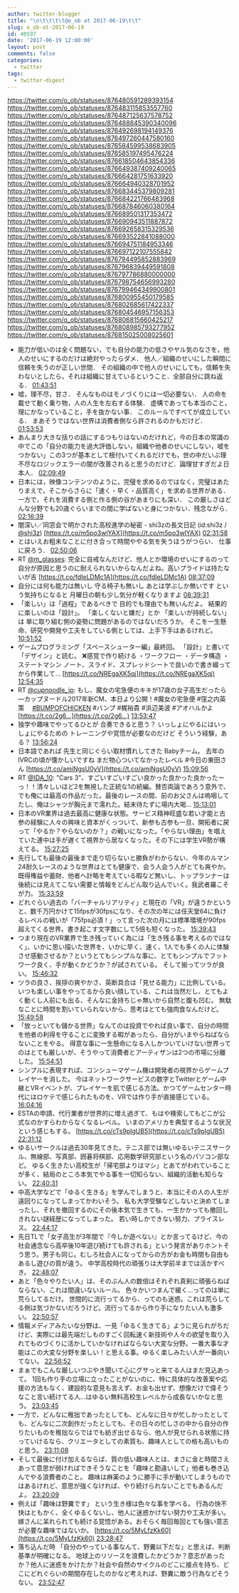 ```yaml
---
author: twitter-blogger
title: "\n\t\t\t\t@o_ob at 2017-06-19\t\t"
slug: o_ob-at-2017-06-19
id: 40597
date: '2017-06-19 12:00:00'
layout: post
comments: false
categories:
  - twitter
tags:
  - twitter-digest
---
```


https://twitter.com/o_ob/statuses/876480591289393154 https://twitter.com/o_ob/statuses/876483115853557760 https://twitter.com/o_ob/statuses/876487125637578752 https://twitter.com/o_ob/statuses/876488845390340096 https://twitter.com/o_ob/statuses/876492698194149376 https://twitter.com/o_ob/statuses/876497260447580160 https://twitter.com/o_ob/statuses/876584599538683905 https://twitter.com/o_ob/statuses/876585197495476224 https://twitter.com/o_ob/statuses/876618504643854336 https://twitter.com/o_ob/statuses/876649387409240065 https://twitter.com/o_ob/statuses/876664281751633920 https://twitter.com/o_ob/statuses/876664940328701952 https://twitter.com/o_ob/statuses/876683445379809281 https://twitter.com/o_ob/statuses/876684221766483968 https://twitter.com/o_ob/statuses/876687846060380164 https://twitter.com/o_ob/statuses/876689501317353472 https://twitter.com/o_ob/statuses/876690943511887872 https://twitter.com/o_ob/statuses/876692658315329536 https://twitter.com/o_ob/statuses/876693522841088000 https://twitter.com/o_ob/statuses/876694751184953346 https://twitter.com/o_ob/statuses/876697122107555842 https://twitter.com/o_ob/statuses/876794495852883969 https://twitter.com/o_ob/statuses/876796839449591808 https://twitter.com/o_ob/statuses/876797786880000000 https://twitter.com/o_ob/statuses/876798754656993280 https://twitter.com/o_ob/statuses/876799464349900801 https://twitter.com/o_ob/statuses/876800955450179585 https://twitter.com/o_ob/statuses/876802685617422337 https://twitter.com/o_ob/statuses/876804546957156353 https://twitter.com/o_ob/statuses/876806815660425217 https://twitter.com/o_ob/statuses/876808985793277952 https://twitter.com/o_ob/statuses/876815025008025601  

*   能力が低いのは全く問題ない，でも自分の能力の低さやヤル気のなさを，他人のせいにするのだけは絶対やったらダメ． 他人／組織のせいにした瞬間に信頼を失うのが正しい世間． その組織の中で他人のせいにしても，信頼を失わないとしたら，それは組織に甘えているということ．全部自分に跳ね返る． [01:43:51](https://twitter.com/o_ob/statuses/876480591289393154)
*   嘘，理不尽，甘さ． そんなものはモノづくりには一切必要ない． 人の命を載せて動く乗り物，人の人生を左右する体験． 虚構であっても本当のこと，理にかなっていること，手を抜かない事． このルールですべてが成立している． まあそうではない世界は消費者側なら許されるのかもだけど． [01:53:53](https://twitter.com/o_ob/statuses/876483115853557760)
*   あんまり大きな括りの話にするつもりはないのだけれど，今の日本の常識の中でこの「自分の能力を過大評価しない，組織や他者のせいにしない，嘘をつかない」この3つが基本として根付いてくれるだけでも，世の中だいぶ理不尽なロジックエラーの闇が改善されると思うのだけど．論理甘すぎだよ日本人． [02:09:49](https://twitter.com/o_ob/statuses/876487125637578752)
*   日本には，映像コンテンツのように，完璧を求めるのではなく，完璧はあたりまえで，そこからさらに「速く・早く・品質高く」を求める世界がある．一方で，それを消費する側と作る側の谷があまりにも深い． この厳しさはどんな分野でも20歳ぐらいまでの間に学ばないと身につかない．残念ながら． [02:16:39](https://twitter.com/o_ob/statuses/876488845390340096)
*   闇深い／同窓会で明かされた高校進学の秘密 - shi3zの長文日記 (id:shi3z / [@shi3z](https://twitter.com/shi3z)) [https://t.co/m5po3wlYAX](https://t.co/m5po3wlYAX) [02:31:58](https://twitter.com/o_ob/statuses/876492698194149376)
*   とはいえお粗末なことに付き合って時間ややる気を失うほうがつらい． 仕事に戻ろう． [02:50:06](https://twitter.com/o_ob/statuses/876497260447580160)
*   RT [@m_glasses](https://twitter.com/m_glasses): 完全に自戒なんだけど、他人とか環境のせいにするのって自分が原因と思うのに耐えられないからなんだよね。高いプライドは持たないが吉 [https://t.co/fdIeLDMc1A](https://t.co/fdIeLDMc1A) [08:37:09](https://twitter.com/o_ob/statuses/876584599538683905)
*   自分には何も能力は無いし 守る椅子も無いし あとは学ぶしか無いです という気持ちになると 月曜日の朝も少し気分が軽くなりますよ [08:39:31](https://twitter.com/o_ob/statuses/876585197495476224)
*   「楽しい」は「過程」であるべきで 目的でも理由でも無いんだよ。 結果的に楽しいのは「設計」。 「楽しくないと嫌だ」とか 「楽しいが持続しない」は 単に取り組む側の姿勢に問題があるのではないだろうか。 そこを一生懸命、研究や開発や工夫をしている側としては、上手下手はあるけれど。 [10:51:52](https://twitter.com/o_ob/statuses/876618504643854336)
*   ゲームプログラミング「スペースシューター編」最終回。 「設計」と書いて「デザイン」と読む。 ❌感覚で作り続ける ・ワークフロー ・データ構造 ・ステートマシン ノート、スライド、スプレッドシートで良いので書き綴ってから作業して… [https://t.co/NREgaXK5qj](https://t.co/NREgaXK5qj) [12:54:35](https://twitter.com/o_ob/statuses/876649387409240065)
*   RT [@cupnoodle_jp](https://twitter.com/cupnoodle_jp): もし、魔女の宅急便のキキが17歳の女子高生だったら ―カップヌードル2017年新CM、本日より公開！#魔女の宅急便 #窪之内英策　 [#BUMPOFCHICKEN](https://twitter.com/search?q=%23BUMPOFCHICKEN&src=hash) #バンプ #梶裕貴 #浜辺美波 #アオハルかよ [https://t.co/2g6…](https://t.co/2g6…) [13:53:47](https://twitter.com/o_ob/statuses/876664281751633920)
*   独学や趣味でやってるひとが 合奏できると思う？ いっしょにやるにはいっしょにやるための トレーニングや覚悟が必要なのだけど そういう経験，ある？ [13:56:24](https://twitter.com/o_ob/statuses/876664940328701952)
*   日本語であれば 先生と同じぐらい取材慣れしてきた Babyチーム。 去年のIVRCの頃が懐かしいですね まだ物心ついてなかったレベル #今日の東田さん [https://t.co/amiNgsU0yV](https://t.co/amiNgsU0yV) [15:09:56](https://twitter.com/o_ob/statuses/876683445379809281)
*   RT [@IDA_10](https://twitter.com/IDA_10): "Cars 3"、すごいすごいすごい良かった良かった良かったーっ！！清々しいほど2を無視した正統な1の続編。賛否両論であろう意外で、でも俺には最高の作品だった。最後のレースの間、前のお父さんは嗚咽してたし、俺はシャツが胸元まで濡れた。結末待たずに場内大喝… [15:13:01](https://twitter.com/o_ob/statuses/876684221766483968)
*   日本のVR業界は過去最高に健康な状態。サービス精神旺盛な若い才能と古参の経験に人々の興味と資本がくっついて、新参も古参も一旦、開拓者に戻って「やるか？やらないのか？」の戦いになった。「やらない理由」を唱えていた連中は手が遅くて視界から居なくなった。その下には学生VR勢が構えてる。 [15:27:25](https://twitter.com/o_ob/statuses/876687846060380164)
*   先行しても最後の最後まで走り切らないと勝負がわからない、今年のルマン24耐久レースのような世界はとても健康で、会う人会う人がとても爽やか。既得権益や蓄財、他者へ計略を考えている暇など無いし、トップランナーは後続には見えてこない需要と情報をどんどん取り込んでいく。我武者羅こそが力。 [15:33:59](https://twitter.com/o_ob/statuses/876689501317353472)
*   どれぐらい過去の「バーチャルリアリティ」と現在の「VR」が違うかというと、数千万円かけて15fpsが30fpsになり、その次の年には任天堂64に負けるレベルの戦いが「75fps必須！」って言った次の月には標準環境が90fps超えてくる世界。書き起こす文字数にして5倍も短くなった。 [15:39:43](https://twitter.com/o_ob/statuses/876690943511887872)
*   つまり現在のVR業界で生き残っていく為には「生き残る事を考えるのではなく」、いかに思い描いた世界を、いかに早く、速く、1人でも多くの人に体験させ感動させるか？というとてもシンプルな事に、とてもシンプルでフットワーク良く、手が動くかどうか？が試されている。 そして揃ってツラが良い。 [15:46:32](https://twitter.com/o_ob/statuses/876692658315329536)
*   ツラの良さ、挨拶の爽やかさ、英断具合は「見せる能力」に比例している。 いつも楽しい事をやってるから良い顔している、これは当然だし、とてもよく動くし人前にも出る、そんなに金持ちじゃ無いから自然と腹も凹む。 無駄なことに時間を割いていられないから、思考はとても強肉食なんだけど。 [15:49:58](https://twitter.com/o_ob/statuses/876693522841088000)
*   「放っといても儲かる世界」なんてのは投資でやれば良い事で、自分の時間を他者の利得を守ることに変換する暇があったら、自分がいまやらねばならないことをやる。 得意な事に一生懸命になる人しかついていけない世界ってのはとても厳しいが、そうやって消費者とアーティザンは2つの市場に分離した。 [15:54:51](https://twitter.com/o_ob/statuses/876694751184953346)
*   シンプルに表現すれば、コンシューマゲーム機は開発者の視界からゲームプレイヤーを消した。 今はネットワークサービスの数字とTwitterとゲーム中継とVRイベントが、プレイヤーを肌で感じる方法。かつてゲームセンター時代にはロケテで感じられたものを、VRでは作り手が直接感じている。 [16:04:16](https://twitter.com/o_ob/statuses/876697122107555842)
*   ESTAの申請、代行業者が世界的に増え過ぎて、もはや検索してもどこが公式なのかすらわからなくなるレベル。 いまのアメリカを典型するような状況という感じもする。 [https://t.co/cTs9pIgUB5](https://t.co/cTs9pIgUB5) [22:31:12](https://twitter.com/o_ob/statuses/876794495852883969)
*   ゆるいサークルは過去30年見てきた。テニス部では無いゆるいテニスサークル、無線部、写真部、囲碁将棋部、応用数学研究部という名のパソコン部など。 ゆるく生きたい高校生が「帰宅部よりはマシ」とあてがわれていることが多く、結局のところ本気でやる事を一切知らない、組織的活動も知らない。 [22:40:31](https://twitter.com/o_ob/statuses/876796839449591808)
*   中高大学などで「ゆるく生きる」を学んでしまうと、本当にその人の人生が遠回りになってしまってかわいそう。 私も大学受験などしないと決めてしまったし、それを撤回するのにその後本気で生きても、一生かかっても撤回しきれない謎経歴になってしまった。 若い時しかできない努力、プライスレス。 [22:44:17](https://twitter.com/o_ob/statuses/876797786880000000)
*   先日TLで「女子高生が3年間で『今しか遊べない』とか言ってるけど、今の社会通念なら高卒後10年遊び続けても許される」という発言がありホントそう思う。男子も同じ。むしろ社会人になってからの方がお金も時間も自由もあるし遊びの質が違う。 中学高校時代の頑張りは大学前半までは活かすべき。 [22:48:07](https://twitter.com/o_ob/statuses/876798754656993280)
*   あと「色々やりたい人」は、そのぶん人の数倍はそれぞれ真剣に頑張らねばならない、これは間違いないルール。 色々かいつまんで緩く…ってのは単に荒らしてるだけ。 世間的に流行ってるから、ってのも迷惑。これは荒らしてる側は気づかないだろうけど。流行ってるから作り手になりたい人も激多い。 [22:50:57](https://twitter.com/o_ob/statuses/876799464349900801)
*   情報メディアみたいな分野は、一見「ゆるく生きてる」ように見られがちだけど、実際には最先端だしものすごく回転速く新技術や人々の欲望を取り入れてものづくりに活かしていかなければならない大変な分野。一番大事な才能はこの大変な分野を楽しい！と思える事。ゆるく楽しみたい人が一番向いてない。 [22:56:52](https://twitter.com/o_ob/statuses/876800955450179585)
*   まぁでもこんな厳しいつぶやき聞いて心にグサっと来てる人はまだ見込あって。 1回も作り手の立場に立ったことがないのに、特に具体的な改善案や応援の方法もなく、建設的な意見も言えず、お金も出せず、想像だけで偉そうなこと言い続けてる人…はゆるい無料高校生レベルから成長ないかなと思う。 [23:03:45](https://twitter.com/o_ob/statuses/876802685617422337)
*   一方で、どんなに稚拙であったとしても、どんなに日々が忙しかったとしても、どんなに二次創作だったとしても、その日々の忙しさの中から自分の作りたいものを稚拙ならではでも紡ぎ出せるなら、他人が見せられる状態に持っていけるなら、クリエータとしての素質も、趣味人としての格も高いものと思う。 [23:11:08](https://twitter.com/o_ob/statuses/876804546957156353)
*   そして最後に付け加えるならば、質の低い趣味人とは、まさに金と時間さえあって意思が弱ければできそうなことを「趣味と勘違いして」他者も巻き込んでやる浪費者のこと。 趣味は麻薬のように勝手に手が動いてしまうものではあるけれど、意思が強くなければ、やり続けられないことでもあるんだよ。 [23:20:09](https://twitter.com/o_ob/statuses/876806815660425217)
*   例えば「趣味は野糞です」 という生き様は色々な事を学べる。 行為の快不快はともかく、全くゆるくないし、他人に迷惑かけない努力や工夫が多い。嫁さんに呆れられても続ける覚悟がある。おそらく毎回毎回とても強い意志が必要な趣味ではないか。 [https://t.co/5MyLfzKk60](https://t.co/5MyLfzKk60) [23:28:47](https://twitter.com/o_ob/statuses/876808985793277952)
*   落ち込んだ時 「自分のやっている事なんて、野糞以下だな」と思えば、判断基準が明確になる。 地球上のリソースを浪費したかどうか？意志があったか？他人に迷惑をかけたか？社会や自然のサイクルのどこに接点を持ち、どこにどれぐらいの期間存在したのかなど考えれば、野糞に敵う行為などそうない。 [23:52:47](https://twitter.com/o_ob/statuses/876815025008025601)